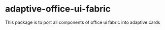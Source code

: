# adaptive-office-ui-fabric
This package is to port all components of office ui fabric into adaptive cards
